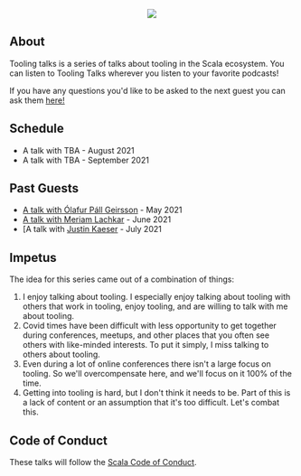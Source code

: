 <p align="center">
  <img src="https://i.imgur.com/SZu4xQ7.jpg"/>
</p>


## About

Tooling talks is a series of talks about tooling in the Scala ecosystem. You can
listen to Tooling Talks wherever you listen to your favorite podcasts!

If you have any questions you'd like to be asked to the next guest you can ask
them [here!](https://github.com/ckipp01/tooling-talks/discussions)

## Schedule

- A talk with TBA - August 2021
- A talk with TBA - September 2021

## Past Guests

- [A talk with Ólafur Páll Geirsson](./episodes/1-a-talk-with-Olaf.md) - May
    2021
- [A talk with Meriam Lachkar](./episodes/2-a-talk-with-Meriam.md) - June 2021
- [A talk with [Justin Kaeser](./episodes/3-a-talk-with-Justin.md) - July 2021

## Impetus

The idea for this series came out of a combination of things:

1. I enjoy talking about tooling. I especially enjoy talking about tooling with
   others that work in tooling, enjoy tooling, and are willing to talk with me
   about tooling.
2. Covid times have been difficult with less opportunity to get together during
   conferences, meetups, and other places that you often see others with
   like-minded interests. To put it simply, I miss talking to others about
   tooling.
3. Even during a lot of online conferences there isn't a large focus on tooling.
   So we'll overcompensate here, and we'll focus on it 100% of the time.
4. Getting into tooling is hard, but I don't think it needs to be. Part of this
   is a lack of content or an assumption that it's too difficult. Let's combat
   this.

## Code of Conduct

These talks will follow the [Scala Code of Conduct](https://www.scala-lang.org/conduct/).
